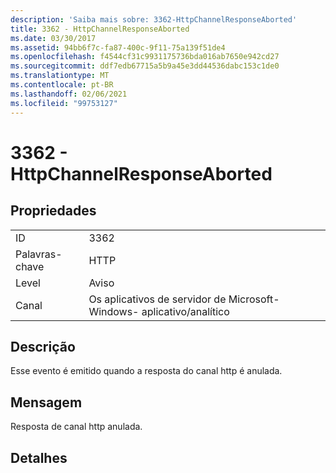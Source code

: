 ```yaml
---
description: 'Saiba mais sobre: 3362-HttpChannelResponseAborted'
title: 3362 - HttpChannelResponseAborted
ms.date: 03/30/2017
ms.assetid: 94bb6f7c-fa87-400c-9f11-75a139f51de4
ms.openlocfilehash: f4544cf31c9931175736bda016ab7650e942cd27
ms.sourcegitcommit: ddf7edb67715a5b9a45e3dd44536dabc153c1de0
ms.translationtype: MT
ms.contentlocale: pt-BR
ms.lasthandoff: 02/06/2021
ms.locfileid: "99753127"
---
```

# <a name="3362---httpchannelresponseaborted"></a>3362 - HttpChannelResponseAborted

## <a name="properties"></a>Propriedades  
  
|||  
|-|-|  
|ID|3362|  
|Palavras-chave|HTTP|  
|Level|Aviso|  
|Canal|Os aplicativos de servidor de Microsoft-Windows- aplicativo/analítico|  
  
## <a name="description"></a>Descrição  

 Esse evento é emitido quando a resposta do canal http é anulada.  
  
## <a name="message"></a>Mensagem  

 Resposta de canal http anulada.  
  
## <a name="details"></a>Detalhes
